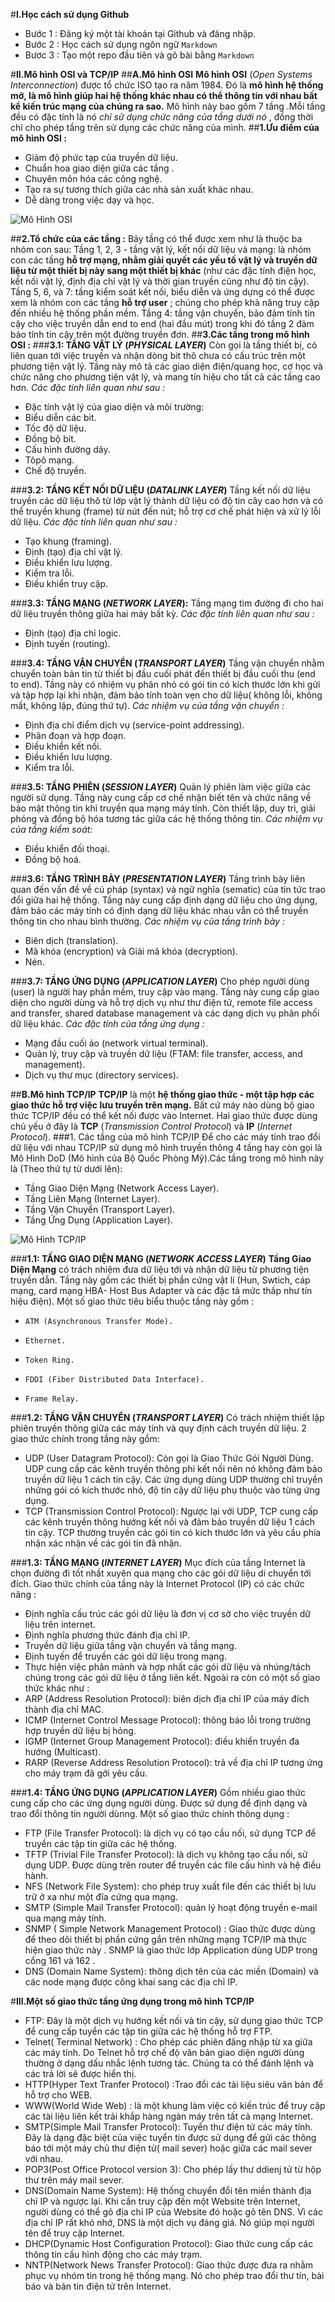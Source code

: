 
#**I.Học cách sử dụng Github**
* Bước 1 : Đăng ký một tài khoản tại Github và đăng nhập.
* Bước 2 : Học cách sử dụng ngôn ngữ `Markdown`
* Bươc 3 : Tạo một repo đầu tiên và gõ bài bằng `Markdown`

#**II.Mô hình OSI và TCP/IP**
##**A.Mô hình OSI**
**Mô hình OSI** (*Open Systems Interconnection*) được tổ chức ISO tạo ra năm 1984. Đó là **mô hình hệ thống mở, là mô hình giúp hai hệ thống khác nhau có thể thông tin với nhau bất kể kiến trúc mạng của chúng ra sao.** Mô hình này bao gồm 7 tầng .Mỗi tầng đều có đặc tính là nó *chỉ sử dụng chức năng của tầng dưới nó* , đồng thời chỉ cho phép tầng trên sử dụng các chức năng của mình.
##**1.Ưu điểm của mô hình OSI :**
* Giảm độ phức tạp của truyền dữ liệu.
* Chuẩn hoa giao diện giữa các tầng .
* Chuyên môn hóa các công nghệ.
* Tạo ra sự tương thích giữa các nhà sản xuất khác nhau.
* Dễ dàng trong việc dạy và học.

![Mô Hình OSI](http://1.bp.blogspot.com/-dEPOLAvxsek/UzQcvDS44KI/AAAAAAAAACw/c_Fxrkuul7k/s1600/Osi-model-jb.png)

##**2.Tổ chức của các tầng :**
Bảy tầng có thể được xem như là thuộc ba nhóm con sau: Tầng 1, 2, 3 - tầng vật lý, kết nối dữ liệu và mạng: là nhóm con các tầng **hỗ trợ mạng, nhằm giải quyết các yếu tố vật lý và truyền dữ liệu từ một thiết bị này sang một thiết bị khác** (như các đặc tính điện học, kết nối vật lý, định địa chỉ vật lý và thời gian truyền cũng như độ tin cậy). Tầng 5, 6, và 7: tầng kiểm soát kết nối, biểu diễn và ứng dựng có thể được xem là nhóm con các tầng **hỗ trợ user** ; chúng cho phép khả năng truy cập đến nhiều hệ thống phần mềm. Tầng  4: tầng vận chuyển, bảo đảm tính tin cậy cho việc truyền dẫn end to end (hai đầu mút) trong khi đó tầng 2 đảm bảo tính tin cậy trên một đường truyền đơn.
##**3.Các tầng trong mô hình OSI :**
###**3.1: TẦNG VẬT LÝ (*PHYSICAL LAYER*)**
    Còn gọi là tầng thiết bị, có liên quan tới việc truyền và nhận dòng bit thô chưa có cấu trúc trên một phương tiện vật lý. Tầng này mô tả các giao diện điện/quang học, cơ học và chức năng cho phương tiện vật lý, và mang tín hiệu cho tất cả các tầng cao hơn.
   *Các đặc tính liên quan như sau :*
- Đặc tính vật lý của giao diện và môi trường: 
- Biểu diễn các bit.
- Tốc độ dữ liệu.
- Đồng bộ  bit.
- Cấu hình đường dây.
- Tôpô mạng.
- Chế độ truyền.
 
###**3.2: TẦNG KẾT NỐI DỮ LIỆU (*DATALINK LAYER*)**
    Tầng kết nối dữ liệu truyền các dữ liệu thô từ lớp vật lý thành dữ liệu có độ tin cây cao hơn và có thể truyền khung (frame) từ nút đến nút; hỗ trợ cơ chế phát hiện và xử lý lỗi dữ liệu. 
   *Các đặc tính liên quan như sau :*
- Tạo khung (framing). 
-	Định (tạo) địa chỉ vật lý.
-	Điều khiển lưu lượng.
-	Kiểm tra lỗi.
-	Điều khiển truy cập.

###**3.3: TẦNG MẠNG (*NETWORK LAYER*):**
    Tầng mạng tìm đường đi cho hai dữ liệu truyền thông giữa hai máy bất kỳ. 
   *Các đặc tính liên quan như sau :*
-	Định (tạo) địa chỉ logic.
-	Định tuyến (routing).

###**3.4: TẦNG VẬN CHUYỂN (*TRANSPORT LAYER*)**
    Tầng vận chuyển nhằm chuyển toàn bản tin từ thiết bị đầu cuối phát đến thiết bị đầu cuối thu (end to end). Tầng này có nhiệm vụ phân nhỏ có gói tin có kích thước lớn khi gửi và tập hợp lại khi nhận, đảm bảo tính toàn vẹn cho dữ liệu( không lỗi, không mất, không lặp, đúng thứ tự). 
   *Các nhiệm vụ của tầng vận chuyển :*
-    Định địa chỉ điểm dịch vụ (service-point addressing).
-    Phân đoạn và hợp đoạn.
-	Điều khiển kết nối. 
-	Điều khiển lưu lượng.
-	Kiểm tra lỗi.

###**3.5: TẦNG PHIÊN (*SESSION LAYER*)**
    Quản lý phiên làm việc giữa các người sử dụng. Tầng này cung cấp cơ chế nhận biết tên và chức năng về bảo mật thông tin khi truyền qua mạng máy tính. Còn thiết lập, duy trì, giải phóng và đồng bộ hóa tương tác giữa các hệ thống thông tin.
   *Các nhiệm vụ của tầng kiểm soát:*
-	Điều khiển đối thoại.
-	Đồng bộ hoá.

###**3.6: TẦNG TRÌNH BÀY (*PRESENTATION LAYER*)**
    Tầng trình bày liên quan đến vấn đề về cú pháp (syntax) và ngữ nghĩa (sematic) của tin tức trao đổi giữa hai hệ thống. Tầng này cung cấp định dạng dữ liệu cho ứng dụng, đảm bảo các máy tính có định dạng dữ liệu khác nhau vẫn có thể truyền thông tin cho nhau bình thường.
   *Các nhiệm vụ của tầng trình bày :*
-	Biên dịch (translation).
-    Mã khóa (encryption) và Giải mã khóa (decryption). 
-	Nén.

###**3.7: TẦNG ỨNG DỤNG (*APPLICATION LAYER*)**
    Cho phép người dùng (user) là người hay phần mềm, truy cập vào mạng. Tầng này cung cấp giao diện cho người dùng và hỗ trợ dịch vụ như thư điện tử, remote file access and transfer, shared database management và các dạng dịch vụ phân phối dữ liệu khác.
   *Các đặc tính của tầng ứng dụng :*
-	Mạng đầu cuối ảo (network virtual terminal).
-	Quản lý, truy cập và truyền dữ liệu (FTAM: file transfer, access, and management).
-    Dịch vụ thư mục (directory services).

##**B.Mô hình TCP/IP**
   **TCP/IP** là một **hệ thống giao thức - một tập hợp các giao thức hỗ trợ việc lưu truyền trên mạng.** Bất cứ máy nào dùng bộ giao thức TCP/IP đều có thể kết nối được vào Internet. Hai giao thức được dùng chủ yếu ở đây là **TCP** (*Transmission Control Protocol*) và **IP** (*Internet Protocol*). 
###1. Các tầng của mô hình TCP/IP
     Để cho các máy tính trao đổi dữ liệu với nhau TCP/IP sử dụng mô hình truyền thông 4 tầng hay còn gọi là Mô Hình DoD (Mô hình của Bộ Quốc Phòng Mỹ).Các tầng trong mô hình này là (Theo thứ tự từ dưới lên):
-    Tầng Giao Diện Mạng (Network Access Layer).
-    Tầng Liên Mạng (Internet Layer).
-    Tầng Vận Chuyển (Transport Layer).
-    Tầng Ứng Dụng (Application Layer).

![Mô Hình TCP/IP](http://lh4.googleusercontent.com/-jH4TzAOcspU/UzQeMUZ1JlI/AAAAAAAAADA/cWNGZjCtkI4/s1600/TCP-IP-Model.png)

###**1.1: TẦNG GIAO DIỆN MẠNG (*NETWORK ACCESS LAYER*)**
   **Tầng Giao Diện Mạng** có trách nhiệm đưa dữ liệu tới và nhận dữ liệu từ phương tiện truyền dẫn. Tầng này gồm các thiết bị phần cứng vật lí (Hun, Swtich, cáp mạng, card mạng HBA- Host Bus Adapter và các đặc tả mức thấp như tín hiệu điện). Một số giao thức tiêu biểu thuộc tầng này gồm :
-     ATM (Asynchronous Transfer Mode).
-     Ethernet.
-     Token Ring.
-     FDDI (Fiber Distributed Data Interface).
-     Frame Relay.

###**1.2: TẦNG VẬN CHUYỂN (*TRANSPORT LAYER*)**
     Có trách nhiệm thiết lập phiên truyền thông giữa các máy tính và quy định cách truyền dữ liệu. 2 giao thức chính trong tầng này       gồm:
-    UDP (User Datagram Protocol): Còn gọi là Giao Thức Gói Người Dùng. UDP cung cấp các kênh truyền thông phi kết nối nên nó không  đảm bảo truyền dữ liệu 1 cách tin cậy. Các ứng dụng dùng UDP thường chỉ truyền những gói có kích thước nhỏ, độ tin cậy dữ liệu        phụ thuộc vào từng ứng dụng.
-    TCP (Transmission Control Protocol): Ngược lại với UDP, TCP cung cấp các kênh truyền thông hướng kết nối và đảm bảo truyền dữ liệu 1 cách tin cậy. TCP thường truyền các gói tin có kích thước lớn và yêu cầu phía nhận xác nhận về các gói tin đã nhận.

###**1.3: TẦNG MẠNG (*INTERNET LAYER*)**
     Mục đích của tầng Internet là chọn đường đi tốt nhất xuyên qua mạng cho các gói dữ liệu di chuyển tới đích.
     Giao thức chính của tầng này là Internet Protocol (IP) có các chức năng :
-	Định nghĩa cấu trúc các gói dữ liệu là đơn vị cơ sở cho việc truyền dữ liệu trên internet.
-	Định nghĩa phương thức đánh địa chỉ IP.
-	Truyền dữ liệu giữa tầng vận chuyển và tầng mạng.
-	Định tuyến để truyền các gói dữ liệu trong mạng.
-	Thực hiện việc phân mảnh và hợp nhất các gói dữ liệu và nhúng/tách chúng trong các gói dữ liệu ở tầng liên kết.
     Ngoài ra còn có một số giao thức khác như : 
-    ARP (Address Resolution Protocol): biên dịch địa chỉ IP của máy đích thành địa chỉ MAC.
-    ICMP (Internet Control Message Protocol): thông báo lỗi trong trường hợp truyền dữ liệu bị hỏng.
-    IGMP (Internet Group Management Protocol): điều khiển truyền đa hướng (Multicast).
-	RARP (Reverse Address Resolution Protocol): trả về địa chỉ IP tương ứng cho máy trạm đã gởi yêu cầu.

###**1.4: TẦNG ỨNG DỤNG (*APPLICATION LAYER*)**
     Gồm nhiều giao thức cung cấp cho các ứng dụng người dùng. Được sử dụng để định dạng và trao đổi thông tin người dùnng. Một số giao thức chính thông dụng :
-	FTP (File Transfer Protocol): là dịch vụ có tạo cầu nối, sử dụng TCP để truyền các tập tin giữa các hệ thống.
-	TFTP (Trivial File Transfer Protocol): là dịch vụ không tạo cầu nối, sử dụng UDP. Được dùng trên router để truyền các file cấu  hình và hệ điều hành.
-	NFS (Network File System): cho phép truy xuất file đến các thiết bị lưu trữ ở xa như một đĩa cứng qua mạng.
-	SMTP (Simple Mail Transfer Protocol): quản lý hoạt động truyền e-mail qua mạng máy tính.
-	SNMP ( Simple Network Management Protocol) : Giao thức được dùng để theo dõi thiết bị phần cứng gắn trên những mạng TCP/IP mà    thực hiện giao thức này . SNMP là giao thức lớp Application dùng UDP trong cổng 161 và 162 .
-	DNS (Domain Name System): thông dịch tên của các miền (Domain) và các node mạng được công khai sang các địa chỉ IP.

#**III.Một số giao thức tầng ứng dụng trong mô hình TCP/IP**
-   FTP: Đây là một dịch vụ hướng kết nối và tin cậy, sử dụng giao thức TCP để cung cấp tuyển các tập tin giữa các hệ thống hỗ trợ FTP.
-   Telnet( Terminal Network) : Cho phép các phiên đăng nhập từ xa giữa các máy tính. Do Telnet hỗ trợ chế độ văn bản giao diện người dùng thường ở dạng dấu nhắc lệnh tương tác. Chúng ta có thể đánh lệnh và các trả lời sẽ được hiển thị.
-   HTTP(Hyper Text Tranfer Protocol) :Trao đổi các tài liệu siêu văn bản để hỗ trợ cho WEB.
-   WWW(World Wide Web) : là một khung làm việc có kiến trúc để truy cập các tài liệu liên kết trải khắp hàng ngàn máy trên tất cả mạng Internet.
-   SMTP(Simple Mail Transfer Protocol): Tuyển thư điện tử các máy tính. Đây là dạng đặc biệt của việc tuyển tin được sử dụng để gửi các thông báo tới một máy chủ thư điện tử( mail sever) hoặc giữa các mail sever với nhau.
-   POP3(Post Office Protocol version 3): Cho phép lấy thư ddienj tử từ hộp thư trên máy mail sever.
-   DNS(Domain Name System): Hệ thống chuyển đổi tên miền thành địa chỉ IP và ngược lại. Khi cần truy cập đến một Website trên Internet, người dùng có thể gõ địa chỉ IP của Website đó hoặc gõ tên DNS. Vì các địa chỉ IP rất khó nhớ, DNS là một dịch vụ đáng giá. Nó giúp mọi người tên để truy cập Internet.
-   DHCP(Dynamic Host Configuration Protocol): Giao thức cung cấp các thông tin cấu hình động cho các máy trạm. 
-   NNTP(Network News Transfer Protocol): Giao thức được đưa ra nhằm phục vụ nhóm tin trong hệ thống mạng. Nó cho phép trao đổi thư tín, bài báo và bản tin điện tử trên Internet.











     















